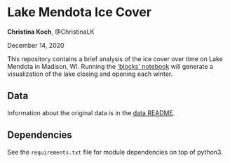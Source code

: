 # Lake Mendota Ice Cover

**Christina Koch**, @ChristinaLK

December 14, 2020

This repository contains a brief analysis of the ice cover over time 
on Lake Mendota in Madison, WI. Running the ['blocks' notebook](scripts/blocks.ipynb)
will generate a visualization of the lake closing and opening each 
winter. 

## Data

Information about the original data is in the [data README](data/README.md). 

## Dependencies

See the `requirements.txt` file for module dependencies on top of python3. 
